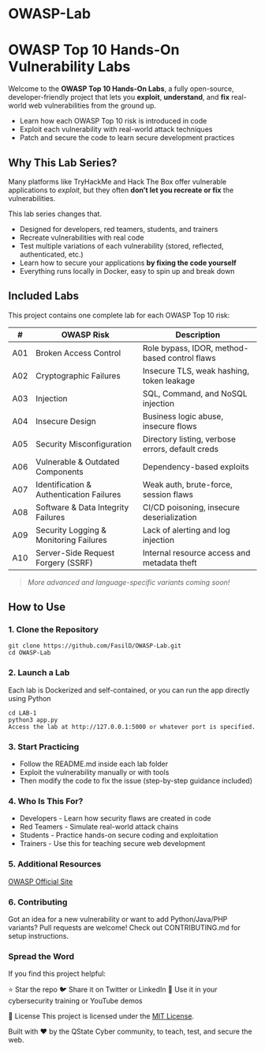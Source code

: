 # OWASP-Lab
# OWASP Top 10 Hands-On Vulnerability Labs

Welcome to the **OWASP Top 10 Hands-On Labs**,  a fully open-source, developer-friendly project that lets you **exploit**, **understand**, and **fix** real-world web vulnerabilities from the ground up.

- Learn how each OWASP Top 10 risk is introduced in code  
- Exploit each vulnerability with real-world attack techniques  
- Patch and secure the code to learn secure development practices

## Why This Lab Series?

Many platforms like TryHackMe and Hack The Box offer vulnerable applications to *exploit*, but they often **don’t let you recreate or fix** the vulnerabilities.

This lab series changes that.

- Designed for developers, red teamers, students, and trainers  
- Recreate vulnerabilities with real code  
- Test multiple variations of each vulnerability (stored, reflected, authenticated, etc.)  
- Learn how to secure your applications **by fixing the code yourself**  
- Everything runs locally in Docker, easy to spin up and break down


## Included Labs

This project contains one complete lab for each OWASP Top 10 risk:

| #   | OWASP Risk                               | Description                                      |
| --- | ---------------------------------------- | ------------------------------------------------ |
| A01 | Broken Access Control                    | Role bypass, IDOR, method-based control flaws    |
| A02 | Cryptographic Failures                   | Insecure TLS, weak hashing, token leakage        |
| A03 | Injection                                | SQL, Command, and NoSQL injection                |
| A04 | Insecure Design                          | Business logic abuse, insecure flows             |
| A05 | Security Misconfiguration                | Directory listing, verbose errors, default creds |
| A06 | Vulnerable & Outdated Components         | Dependency-based exploits                        |
| A07 | Identification & Authentication Failures | Weak auth, brute-force, session flaws            |
| A08 | Software & Data Integrity Failures       | CI/CD poisoning, insecure deserialization        |
| A09 | Security Logging & Monitoring Failures   | Lack of alerting and log injection               |
| A10 | Server-Side Request Forgery (SSRF)       | Internal resource access and metadata theft      |

> *More advanced and language-specific variants coming soon!*

## How to Use

### 1. Clone the Repository

```
git clone https://github.com/FasilD/OWASP-Lab.git
cd OWASP-Lab
```
### 2. Launch a Lab
Each lab is Dockerized and self-contained, or you can run the app directly using Python
```
cd LAB-1
python3 app.py
Access the lab at http://127.0.0.1:5000 or whatever port is specified.
```

### 3. Start Practicing
- Follow the README.md inside each lab folder
- Exploit the vulnerability manually or with tools
- Then modify the code to fix the issue (step-by-step guidance included)

### 4. Who Is This For?
- Developers - Learn how security flaws are created in code
- Red Teamers - Simulate real-world attack chains
- Students - Practice hands-on secure coding and exploitation
- Trainers - Use this for teaching secure web development
### 5. Additional Resources

[OWASP Official Site](https://owasp.org/www-project-top-ten/)

### 6. Contributing
Got an idea for a new vulnerability or want to add Python/Java/PHP variants?
Pull requests are welcome! Check out CONTRIBUTING.md for setup instructions.

### Spread the Word
If you find this project helpful:

⭐ Star the repo
🐦 Share it on Twitter or LinkedIn
🎥 Use it in your cybersecurity training or YouTube demos

📄 License
This project is licensed under the [MIT License](./LICENSE).

Built with ❤️ by the QState Cyber community, to teach, test, and secure the web.
